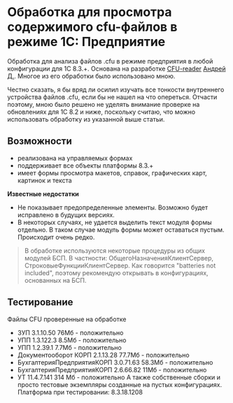 # Обработка для просмотра содержимого cfu-файлов в режиме 1С: Предприятие

Обработка для анализа файлов .cfu в режиме предприятия в любой конфигурации для 1С 8.3.+. Основана на разработке [CFU-reader](https://infostart.ru/public/97194/) [Андрей Д.](https://infostart.ru/profile/128365/). Многое из его обработки было использовано мною. 

Честно сказать, я бы вряд ли осилил изучать все тонкости внутреннего устройства файлов .cfu, если бы не нашел на что опереться. Отчасти поэтому, мною было решено не уделять внимание проверке на обновлениях для 1С 8.2 и ниже, поскольку считаю, что можно использовать обработку из указанной выше статьи.

## Возможности
* реализована на управляемых формах
* поддерживает все объекты платформы 8.3.+
* имеет формы просмотра макетов, справок, графических карт, картинок и текста

**Известные недостатки**
* Не показывает предопределенные элементы. Возможно будет исправлено в будущих версиях.
* В некоторых случаях, не удается выделить текст модуля формы отдельно. В таком случае модуль формы может оставаться пустым. Происходит очень редко.

>В обработке используются некоторые процедуры из общих модулей БСП. В частности: ОбщегоНазначенияКлиентСервер, СтроковыеФункцииКлиентСервер. Как говорится "batteries not included", поэтому рекомендую открывать в конфигурациях, основанных на БСП.

## Тестирование

Файлы CFU проверенные на обработке
* ЗУП 3.1.10.50 76Мб - положительно
* УПП 1.3.122.3 8.5Мб - положительно
* УПП 1.2.39.1 7.7Мб - положительно
* Документооборот КОРП 2.1.13.28 77.7Мб - положительно
* БухгалтерияПредприятияКОРП 3.0.71.63 58.3Мб - положительно
* БухгалтерияПредприятияКОРП 2.6.66.82 11Мб - положительно
* УТ 11.4.7.141 314 Мб - положительно
А также собственные сборки и просто тестовые экземпляры созданные на пустых конфигурациях. 
Платформа при тестировании: 8.3.18.1208